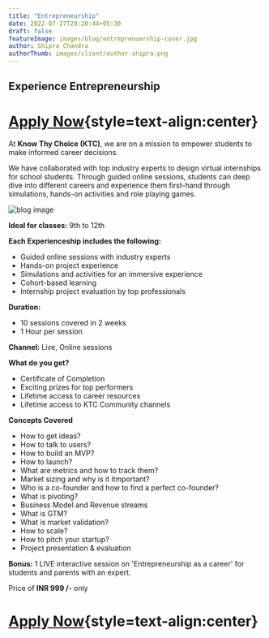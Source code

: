 ```yaml
---
title: "Entrepreneurship"
date: 2022-07-27T20:20:44+05:30
draft: false
featureImage: images/blog/entreprenuership-cover.jpg
author: Shipra Chandra
authorThumb: images/client/author-shipra.png
---
```


## Experience Entrepreneurship

# [Apply Now](https://forms.office.com/r/Wwe2xJwWj6){style=text-align:center}


At __Know Thy Choice (KTC)__, we are on a mission to empower students to make informed career decisions.

We have collaborated with top industry experts to design virtual internships for school students. Through guided online sessions, students can deep dive into different careers and experience them first-hand through simulations, hands-on activities and role playing games.

![blog image](/images/blog/digital-marketing-post-0.jpg)


__Ideal for classes:__ 9th to 12th

__Each Experienceship includes the following:__
- Guided online sessions with industry experts 
- Hands-on project experience
- Simulations and activities for an immersive experience
- Cohort-based learning
- Internship project evaluation by top professionals

__Duration:__
- 10 sessions covered in 2 weeks
- 1 Hour per session

__Channel:__ Live, Online sessions

__What do you get?__
- Certificate of Completion
- Exciting prizes for top performers
- Lifetime access to career resources 
- Lifetime access to KTC Community channels


__Concepts Covered__
- How to get ideas?
- How to talk to users?
- How to build an MVP?
- How to launch?
- What are metrics and how to track them?
- Market sizing and why is it itmportant?
- Who is a co-founder and how to find a perfect co-founder?
- What is pivoting?
- Business Model and Revenue streams
- What is GTM?
- What is market validation?
- How to scale?
- How to pitch your startup?
- Project presentation & evaluation



__Bonus:__  1 LIVE interactive session on 'Entrepreneurship as a career' for students and parents with an expert.

Price of **INR 999 /-** only

# [Apply Now](https://forms.office.com/r/Wwe2xJwWj6){style=text-align:center}
